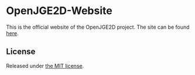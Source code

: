 # OpenJGE2D-Website

This is the official website of the OpenJGE2D project. The site can be found [here](https://openjge.github.io/openjge2d-website/).

## License

Released under [the MIT license](LICENSE).
